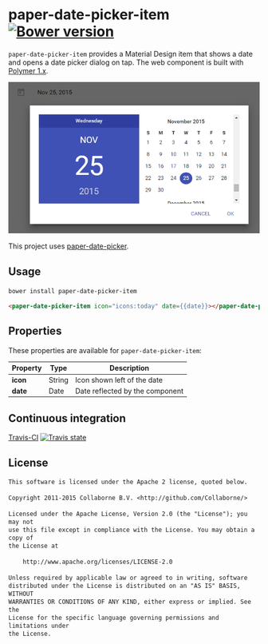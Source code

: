 paper-date-picker-item [![Bower version](https://badge.fury.io/bo/paper-date-picker-item.svg)](http://badge.fury.io/bo/paper-date-picker-item)
=========

`paper-date-picker-item` provides a Material Design item that shows a date and opens a date picker dialog on tap. The web component is built with [Polymer 1.x](https://www.polymer-project.org).

![Screenshot](/doc/screenshot.png "Screenshot")

This project uses [paper-date-picker](https://github.com/bendavis78/paper-date-picker).


## Usage

`bower install paper-date-picker-item`

```html
<paper-date-picker-item icon="icons:today" date={{date}}></paper-date-picker-item>
```


## Properties

These properties are available for `paper-date-picker-item`:

Property   | Type   | Description
---------- | ------ | ----------------------------
**icon**   | String | Icon shown left of the date
**date**   | Date   | Date reflected by the component


## Continuous integration

[Travis-CI](https://travis-ci.org/Collaborne/paper-date-picker-item) [![Travis state](https://travis-ci.org/Collaborne/paper-date-picker-item.svg?branch=master)](https://travis-ci.org/Collaborne/paper-date-picker-item)


## License

    This software is licensed under the Apache 2 license, quoted below.

    Copyright 2011-2015 Collaborne B.V. <http://github.com/Collaborne/>

    Licensed under the Apache License, Version 2.0 (the "License"); you may not
    use this file except in compliance with the License. You may obtain a copy of
    the License at

        http://www.apache.org/licenses/LICENSE-2.0

    Unless required by applicable law or agreed to in writing, software
    distributed under the License is distributed on an "AS IS" BASIS, WITHOUT
    WARRANTIES OR CONDITIONS OF ANY KIND, either express or implied. See the
    License for the specific language governing permissions and limitations under
    the License.
    